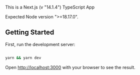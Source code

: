 This is a Next.js (v "14.1.4") TypeScript App

Expected Node version ">=18.17.0".

## Getting Started

First, run the development server:

```bash

yarn && yarn dev

```

Open [http://localhost:3000](http://localhost:3000) with your browser to see the result.
